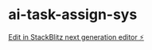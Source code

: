 # ai-task-assign-sys

[Edit in StackBlitz next generation editor ⚡️](https://stackblitz.com/~/github.com/Sayan725/ai-task-assign-sys)